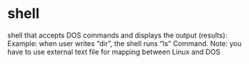 # shell 
shell that accepts DOS commands and displays the output (results): 
Example: when user writes “dir”, the shell runs “ls” Command. Note: you 
have to use external text file for mapping between Linux and DOS 
